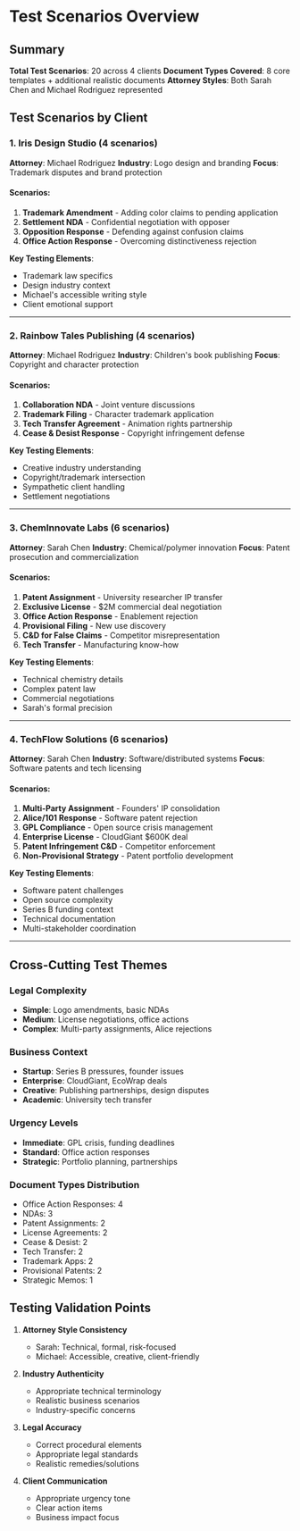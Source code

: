 # Test Scenarios Overview

## Summary
**Total Test Scenarios**: 20 across 4 clients
**Document Types Covered**: 8 core templates + additional realistic documents
**Attorney Styles**: Both Sarah Chen and Michael Rodriguez represented

## Test Scenarios by Client

### 1. Iris Design Studio (4 scenarios)
**Attorney**: Michael Rodriguez
**Industry**: Logo design and branding
**Focus**: Trademark disputes and brand protection

#### Scenarios:
1. **Trademark Amendment** - Adding color claims to pending application
2. **Settlement NDA** - Confidential negotiation with opposer
3. **Opposition Response** - Defending against confusion claims
4. **Office Action Response** - Overcoming distinctiveness rejection

**Key Testing Elements**:
- Trademark law specifics
- Design industry context
- Michael's accessible writing style
- Client emotional support

---

### 2. Rainbow Tales Publishing (4 scenarios)
**Attorney**: Michael Rodriguez
**Industry**: Children's book publishing
**Focus**: Copyright and character protection

#### Scenarios:
1. **Collaboration NDA** - Joint venture discussions
2. **Trademark Filing** - Character trademark application
3. **Tech Transfer Agreement** - Animation rights partnership
4. **Cease & Desist Response** - Copyright infringement defense

**Key Testing Elements**:
- Creative industry understanding
- Copyright/trademark intersection
- Sympathetic client handling
- Settlement negotiations

---

### 3. ChemInnovate Labs (6 scenarios)
**Attorney**: Sarah Chen
**Industry**: Chemical/polymer innovation
**Focus**: Patent prosecution and commercialization

#### Scenarios:
1. **Patent Assignment** - University researcher IP transfer
2. **Exclusive License** - $2M commercial deal negotiation
3. **Office Action Response** - Enablement rejection
4. **Provisional Filing** - New use discovery
5. **C&D for False Claims** - Competitor misrepresentation
6. **Tech Transfer** - Manufacturing know-how

**Key Testing Elements**:
- Technical chemistry details
- Complex patent law
- Commercial negotiations
- Sarah's formal precision

---

### 4. TechFlow Solutions (6 scenarios)
**Attorney**: Sarah Chen
**Industry**: Software/distributed systems
**Focus**: Software patents and tech licensing

#### Scenarios:
1. **Multi-Party Assignment** - Founders' IP consolidation
2. **Alice/101 Response** - Software patent rejection
3. **GPL Compliance** - Open source crisis management
4. **Enterprise License** - CloudGiant $600K deal
5. **Patent Infringement C&D** - Competitor enforcement
6. **Non-Provisional Strategy** - Patent portfolio development

**Key Testing Elements**:
- Software patent challenges
- Open source complexity
- Series B funding context
- Technical documentation
- Multi-stakeholder coordination

---

## Cross-Cutting Test Themes

### Legal Complexity
- **Simple**: Logo amendments, basic NDAs
- **Medium**: License negotiations, office actions
- **Complex**: Multi-party assignments, Alice rejections

### Business Context
- **Startup**: Series B pressures, founder issues
- **Enterprise**: CloudGiant, EcoWrap deals
- **Creative**: Publishing partnerships, design disputes
- **Academic**: University tech transfer

### Urgency Levels
- **Immediate**: GPL crisis, funding deadlines
- **Standard**: Office action responses
- **Strategic**: Portfolio planning, partnerships

### Document Types Distribution
- Office Action Responses: 4
- NDAs: 3
- Patent Assignments: 2
- License Agreements: 2
- Cease & Desist: 2
- Tech Transfer: 2
- Trademark Apps: 2
- Provisional Patents: 2
- Strategic Memos: 1

## Testing Validation Points

1. **Attorney Style Consistency**
   - Sarah: Technical, formal, risk-focused
   - Michael: Accessible, creative, client-friendly

2. **Industry Authenticity**
   - Appropriate technical terminology
   - Realistic business scenarios
   - Industry-specific concerns

3. **Legal Accuracy**
   - Correct procedural elements
   - Appropriate legal standards
   - Realistic remedies/solutions

4. **Client Communication**
   - Appropriate urgency tone
   - Clear action items
   - Business impact focus 